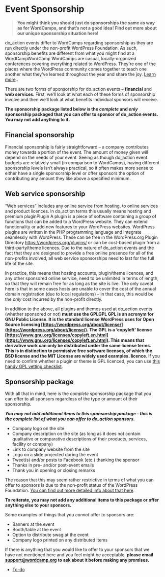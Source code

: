 # Event Sponsorship

> **You might think you should just do sponsorships the same as way as for WordCamps, and that’s not a good idea! Find out more about our unique sponsorship situation here!**

do\_action events differ to WordCamps regarding sponsorship as they are run directly under the non-profit WordPress Foundation. As such, sponsorship benefits are different from what you might find at a WordCampWordCamp WordCamps are casual, locally-organized conferences covering everything related to WordPress. They're one of the places where the WordPress community comes together to teach one another what they’ve learned throughout the year and share the joy. [Learn more](https://central.wordcamp.org/about/)..

There are two forms of sponsorship for do\_action events – **financial** and **web services**. First, we’ll look at what each of these forms of sponsorship involve and then we’ll look at what benefits individual sponsors will receive.

**The sponsorship package listed below is the *complete* and *only* sponsorship packaged that you can offer to sponsor of do\_action events. You may not add anything to it.**

## Financial sponsorship

Financial sponsorship is fairly straightforward – a company contributes money towards a portion of the event. The amount of money given will depend on the needs of your event. Seeing as though do\_action event budgets are relatively small (in comparison to WordCamps), having different sponsorship levels isn’t always practical, so it often makes more sense to either have a single sponsorship level or offer sponsors the option of contributing any amount they like above a specified minimum.

## Web service sponsorship

“Web services” includes any online service from hosting, to online services and product licences. In do\_action terms this usually means hosting and premium pluginPlugin A plugin is a piece of software containing a group of functions that can be added to a WordPress website. They can extend functionality or add new features to your WordPress websites. WordPress plugins are written in the PHP programming language and integrate seamlessly with WordPress. These can be free in the WordPress.org Plugin Directory https://wordpress.org/plugins/ or can be cost-based plugin from a third-party/theme licences. Due to the nature of do\_action events and the fact that they are designed to provide a free online presence for all of the non-profits involved, all web service sponsorships need to last for the full life of the site.

In practice, this means that hosting accounts, plugin/theme licences, and any other sponsored online service, need to be unlimited in terms of length, so that they will remain free for as long as the site is live. The only caveat here is that in some cases hosts are unable to cover the cost of the annual domain registration (due to local regulations) – in that case, this would be the *only* cost incurred by the non-profit directly.

In addition to the above, all plugins and themes used at do\_action events (whether sponsored or not) **must use the GPLGPL GPL is an acronym for GNU Public License. It is the standard license WordPress uses for Open Source licensing [https://wordpress.org/about/license/](https://wordpress.org/about/license/). The GPL is a ‘copyleft’ license [https://www.gnu.org/licenses/copyleft.en.html](https://www.gnu.org/licenses/copyleft.en.html). This means that derivative work can only be distributed under the same license terms. This is in distinction to permissive free software licenses, of which the BSD license and the MIT License are widely used examples. licence**. If you need to confirm whether a plugin or theme is GPL licenced, you can use [this handy GPL vetting checklist](https://make.wordpress.org/community/handbook/wordcamp-organizer/first-steps/helpful-documents-and-templates/100-gpl-vetting-checklist/).

## Sponsorship package

With all that in mind, here is the *complete* sponsorship package that you can offer to all sponsors regardless of the type or amount of their sponsorship.

***You may not add additional items to this sponsorship package – this is the complete list of what you can offer to do\_action sponsors.***

*   Company logo on the site
*   Company description on the site (as long as it does not contain qualitative or comparative descriptions of their products, services, facility or company)
*   Link to company website from the site
*   Logo on a slide projected during the event
*   Tweet(s) and/or posts to Facebook (etc.) thanking the sponsor
*   Thanks in pre- and/or post-event emails
*   Thank you in opening or closing remarks

The reason that this may seem rather restrictive in terms of what you can offer to sponsors is due to the non-profit status of the WordPress Foundation. [You can find out more detailed info about that here](https://make.wordpress.org/community/2013/12/31/irs-rules-for-corporate-sponsorship-of-wordcamp/).

**To reiterate, you may not add any additional items to this package or offer anything else to your sponsors.**

Some examples of things that you *cannot* offer to sponsors are:

*   Banners at the event
*   Booth/table at the event
*   Option to distribute swag at the event
*   Company logo printed on any distributed items

If there is anything that you would like to offer to your sponsors that we have not mentioned here and you feel might be acceptable, **please email** [**support@wordcamp.org**](mailto:support@wordcamp.org) **to ask about it before making any promises.**

*   [To-do](# "To-do")